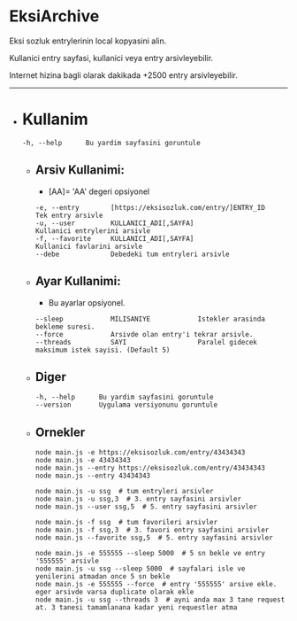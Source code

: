 # EksiArchive

Eksi sozluk entrylerinin local kopyasini alin.

Kullanici entry sayfasi, kullanici veya entry arsivleyebilir.

Internet hizina bagli olarak dakikada +2500 entry arsivleyebilir. 

---

- # Kullanim 

  ```
  -h, --help      Bu yardim sayfasini goruntule
  ```

  - ## Arsiv Kullanimi:

    * [AA]= 'AA' degeri opsiyonel

    ```
    -e, --entry        [https://eksisozluk.com/entry/]ENTRY_ID    Tek entry arsivle
    -u, --user         KULLANICI_ADI[,SAYFA]                      Kullanici entrylerini arsivle
    -f, --favorite     KULLANICI_ADI[,SAYFA]                      Kullanici favlarini arsivle
    --debe             Debedeki tum entryleri arsivle
    ```

  - ## Ayar Kullanimi:

    * Bu ayarlar opsiyonel.

    ```
    --sleep            MILISANIYE            Istekler arasinda bekleme suresi.
    --force            Arsivde olan entry'i tekrar arsivle.
    --threads          SAYI                  Paralel gidecek maksimum istek sayisi. (Default 5)
    ```
  
  - ## Diger

    ```angular2html
    -h, --help      Bu yardim sayfasini goruntule
    --version       Uygulama versiyonunu goruntule
    ```

  - ## Ornekler 

    ```
    node main.js -e https://eksisozluk.com/entry/43434343
    node main.js -e 43434343
    node main.js --entry https://eksisozluk.com/entry/43434343
    node main.js --entry 43434343

    node main.js -u ssg  # tum entryleri arsivler
    node main.js -u ssg,3  # 3. entry sayfasini arsivler
    node main.js --user ssg,5  # 5. entry sayfasini arsivler

    node main.js -f ssg  # tum favorileri arsivler
    node main.js -f ssg,3  # 3. favori entry sayfasini arsivler
    node main.js --favorite ssg,5  # 5. entry sayfasini arsivler

    node main.js -e 555555 --sleep 5000  # 5 sn bekle ve entry '555555' arsivle
    node main.js -u ssg --sleep 5000  # sayfalari isle ve yenilerini atmadan once 5 sn bekle
    node main.js -e 555555 --force  # entry '555555' arsive ekle. eger arsivde varsa duplicate olarak ekle
    node main.js -u ssg --threads 3  # ayni anda max 3 tane request at. 3 tanesi tamamlanana kadar yeni requestler atma
    ```
